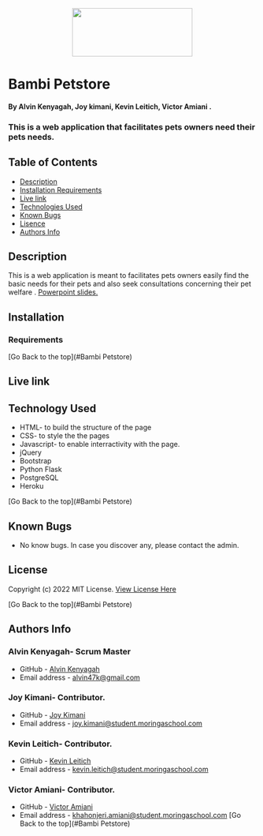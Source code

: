 <div id="header" align="center">
  <img src="https://c.tenor.com/VpXcR-FH6GoAAAAj/mydoodlesateme-pomeranian.gif" width="244" height="98"/>
</div>

# Bambi Petstore
#### By Alvin Kenyagah, Joy kimani, Kevin Leitich, Victor Amiani .
### This is a web application that facilitates pets owners need their pets needs.

## Table of Contents
+ [Description](#description)
+ [Installation Requirements](#installation)
+ [Live link](#link)
+ [Technologies Used](#technology)
+ [Known Bugs](#bugs)
+ [Lisence](#lisence)
+ [Authors Info](#author)

## Description

This is a web application is meant to facilitates pets owners easily find the basic needs for their pets and also seek consultations concerning their pet welfare . [Powerpoint slides.](https://docs.google.com/presentation/d/1RqccBQOWLDmqyodjcmppOMw_SWrikClm9EavVq1KudA/edit#slide=id.gd5b09a965_5_0)


## Installation 
### Requirements



[Go Back to the top](#Bambi Petstore)

## Live link


## Technology Used
* HTML- to build the structure of the page
* CSS- to style the the pages
* Javascript- to enable interractivity with the page.
* jQuery
* Bootstrap
* Python Flask
* PostgreSQL
* Heroku

[Go Back to the top](#Bambi Petstore)


## Known Bugs
* No know bugs. In case you discover any, please contact the admin.

## License

Copyright (c) 2022 MIT License. [View License Here](LICENSE)

[Go Back to the top](#Bambi Petstore)

## Authors Info

### Alvin Kenyagah- Scrum Master
* GitHub - [Alvin Kenyagah](https://github.com/alvinkenyagah)
* Email address - [alvin47k@gmail.com](mailto:alvin47k@gmail.com)

### Joy Kimani- Contributor.
* GitHub - [Joy Kimani](https://github.com/JoyChristine)
* Email address - [joy.kimani@student.moringaschool.com](mailto:joy.kimani@student.moringaschool.com)
### Kevin Leitich- Contributor.
* GitHub - [Kevin Leitich](https://github.com/kLeitich)
* Email address - [kevin.leitich@student.moringaschool.com](mailto:kevin.leitich@student.moringaschool.com)
### Victor Amiani- Contributor.
* GitHub - [Victor Amiani](https://github.com/amianivictor)
* Email address - [khahonjeri.amiani@student.moringaschool.com](mailto:khahonjeri.amiani@student.moringaschool.com)
[Go Back to the top](#Bambi Petstore)
